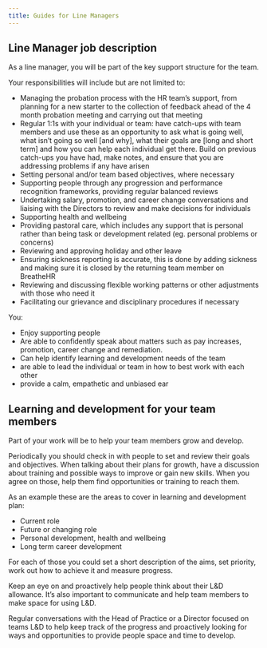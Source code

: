 ```yaml
---
title: Guides for Line Managers
---
```

## Line Manager job description

As a line manager, you will be part of the key support structure for the team.

Your responsibilities will include but are not limited to:

* Managing the probation process with the HR team’s support, from planning for a new starter to the collection of feedback ahead of the 4 month probation meeting and carrying out that meeting 
* Regular 1:1s with your individual or team: have catch-ups with team members and use these as an opportunity to ask what is going well, what isn’t going so well \[and why], what their goals are \[long and short term] and how you can help each individual get there. Build on previous catch-ups you have had, make notes, and ensure that you are addressing problems if any have arisen
* Setting personal and/or team based objectives, where necessary
* Supporting people through any progression and performance recognition frameworks, providing regular balanced reviews
* Undertaking salary, promotion, and career change conversations and liaising with the Directors to review and make decisions for individuals
* Supporting health and wellbeing
* Providing pastoral care, which includes any support that is personal rather than being task or development related (eg. personal problems or concerns)
* Reviewing and approving holiday and other leave
* Ensuring sickness reporting is accurate, this is done by adding sickness and making sure it is closed by the returning team member on BreatheHR
* Reviewing and discussing flexible working patterns or other adjustments with those who need it
* Facilitating our grievance and disciplinary procedures if necessary

You:

* Enjoy supporting people
* Are able to confidently speak about matters such as pay increases, promotion, career change and remediation.
* Can help identify learning and development needs of the team
* are able to lead the individual or team in how to best work with each other
* provide a calm, empathetic and unbiased ear

## Learning and development for your team members

Part of your work will be to help your team members grow and develop.

Periodically you should check in with people to set and review their goals and
objectives. When talking about their plans for growth, have a discussion about
training and possible ways to improve or gain new skills. When you agree on
those, help them find opportunities or training to reach them.

As an example these are the areas to cover in learning and development plan:

* Current role
* Future or changing role
* Personal development, health and wellbeing
* Long term career development

For each of those you could set a short description of the aims, set priority,
work out how to achieve it and measure progress.

Keep an eye on and proactively help people think about their L&D allowance. It’s
also important to communicate and help team members to make space for using L&D.

Regular conversations with the Head of Practice or a Director focused on teams
L&D to help keep track of the progress and proactively looking for ways and
opportunities to provide people space and time to develop.